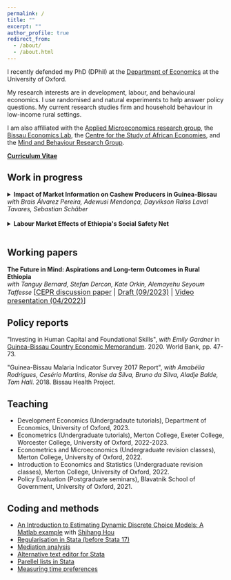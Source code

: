```yaml
---
permalink: /
title: ""
excerpt: ""
author_profile: true
redirect_from: 
  - /about/
  - /about.html
---
```

I recently defended my PhD (DPhil) at the [Department of Economics](https://www.economics.ox.ac.uk/) at the University of Oxford.

<!-- I am working for the [Development Innovation Lab](https://bfi.uchicago.edu/development-innovation-lab/) at the University of Chicago as a Postdoctoral Scholar. -->

My research interests are in development, labour, and behavioural economics. I use randomised and natural experiments to help answer policy questions.
My current research studies firm and household behaviour in low-income rural settings.

I am also affiliated with the [Applied Microeconomics research group](https://www.economics.ox.ac.uk/applied-microeconomics-0), the [Bissau Economics Lab](https://bissaueconomicslab.weebly.com/), the [Centre for the Study of African Economies](https://www.csae.ox.ac.uk/), and the [Mind and Behaviour Research Group](https://mbrg.bsg.ox.ac.uk/).

[**Curriculum Vitae**](https://gschinaia.github.io/files/JM/schinaia_CV.pdf)

## Work in progress 

<details>
  <summary><b>Impact of Market Information on Cashew Producers in Guinea-Bissau</b><br>
  <i>with Brais Álvarez Pereira, Adewusi Mendonça, Dayvikson Raiss Laval Tavares, Sebastian Schäber</i>
</summary>
  <br>
  <p><i>Abstract:</i>  Does lack of information reduce the ability of producers to find the right time to sell their products? To answer this question, we ran a two-level cluster randomised controlled experiment among cashew producers in 290 villages in Guinea-Bissau. Treated producers received weekly messages to their mobiles during the trading season in 2020. The messages provided up-to-date market news, farmgate prices, and gave sales advice. Treated producers earned more from their transactions and sold their cashews more frequently relative to other producers, who tend to sell their cashews in a single transaction. We find evidence that between-village spillovers may lead us to underestimate treatment effects on average prices within treated villages. We found no evidence suggesting that treated producers changed their buyers, the location of their sales, had better record keeping, or different attitudes towards risk. Given the low cost of our intervention, market information can be a cost-effective tool to increase producers’ incomes. </p>
<a href="https://www.socialscienceregistry.org/trials/4740">Pre-analysis plan</a>; Draft available upon request.
</details>
<br>

<details>
  <summary><b>Labour Market Effects of Ethiopia's Social Safety Net</b></summary>
    <br>
  <p><i>Abstract:</i>  This  paper assesses how a large transfer programme combining public works and unconditional transfers to food-insecure households in rural Ethiopia affects local labour markets. Using  repeated cross-sections of the National Labour Force Survey, I show that the programme did not change employment rates or wages in this rural economy. Instead, I find that workers shifted from agricultural to non-agricultural self-employment. I complement this analysis using  data from the Ethiopian Socio-Economic surveys and find similar results.  These results are at odds with previous work due to the thinness of rural wage markets in Ethiopia.</p>
Draft available upon request.
</details>
<br>

## Working papers
<b>The Future in Mind: Aspirations and Long-term Outcomes in Rural Ethiopia</b><br>
  <i>with Tanguy Bernard, Stefan Dercon, Kate Orkin, Alemayehu Seyoum Taffesse</i>
<font size= "3">[<a href="https://cepr.org/publications/dp18492">CEPR discussion paper</a> | <a href="https://gschinaia.github.io/files/papers/20230919_BDOST.pdf"> Draft (09/2023)</a> | <a href="https://www.youtube.com/watch?v=9kCeLVL29Ck">Video presentation (04/2022)</a>]</font>

<!-- *
<details>
  <summary><b>The Future in Mind: Aspirations and Long-term Outcomes in Rural Ethiopia</b><br>
  <i>with Tanguy Bernard, Stefan Dercon, Kate Orkin, Alemayehu Seyoum Taffesse</i></summary>
    <br>
  <p><i>Abstract:</i>  Aspirations have been posited to condition the future-oriented choices of individuals and thus can play a role in the persistence of poverty or the effort to break out of it. In a randomised control trial in remote, rural Ethiopia, we assess the effectiveness of an intervention seeking to change how poor people perceive their future opportunities, alter their aspirations and, through that, modify their investment decisions. A treatment group was shown video documentaries about the lives of individuals from similar communities who escaped poverty through their own efforts and, as such, can serve as role models. Five years after the screening took place, the treated households increased future-oriented investments in agriculture and in children's education. The results can be explained by the increase in aspirations in terms of lifetime goals. Overall, this research uniquely provides evidence that a light-touch behavioural intervention can have persistent economic impacts on a poor population.</p>
<a href="https://cepr.org/publications/dp18492">CEPR discussion paper</a>; <a href="https://gschinaia.github.io/files/papers/20230919_BDOST.pdf"> Draft (09/2023)</a>; <a href="https://www.socialscienceregistry.org/trials/1483">Pre-analysis plan</a>;  <a href="https://www.youtube.com/watch?v=9kCeLVL29Ck">Video presentation (04/2022)</a>
</details>
 -->
## Policy reports

"Investing in Human Capital and Foundational Skills", _with Emily Gardner_ in [Guinea-Bissau  Country  Economic Memorandum](https://documents.worldbank.org/en/publication/documents-reports/documentdetail/473261604385132681/guinea-bissau-country-economic-memorandum-escaping-the-low-growth-trap). 2020. World Bank, pp. 47-73. 

"Guinea-Bissau Malaria Indicator Survey 2017 Report", _with Amabélia Rodrigues, Cesério Martins, Ronise da Silva, Bruno da Silva, Aladje Balde, Tom Hall_. 2018. Bissau Health Project.

## Teaching

* Development Economics (Undergradaute tutorials), Department of Economics, University of Oxford, 2023.
* Econometrics (Undergraduate tutorials), Merton College, Exeter College, Worcester College, University of Oxford, 2022-2023.
* Econometrics and Microeconomics (Undergraduate revision classes), Merton College, University of Oxford, 2022.
* Introduction to Economics and Statistics (Undergraduate revision classes), Merton College, University of Oxford, 2022.
* Policy Evaluation (Postgraduate seminars), Blavatnik School of Government, University of Oxford, 2021.

## Coding and methods

* [An Introduction to Estimating Dynamic Discrete Choice Models: A Matlab example](https://github.com/shihangh/ddc_rust) with [Shihang Hou](https://www.shihanghou.com/home)
* [Regularisation in Stata (before Stata 17)](https://www.csae.ox.ac.uk/files/coderscornerttweek7fmpdf) 
* [Mediation analysis](https://www.csae.ox.ac.uk/files/coderscornerht20week6fmpdf)
* [Alternative text editor for Stata](https://www.csae.ox.ac.uk/files/coderscornerht20week1fm0pdf)
* [Parellel lists in Stata](https://www.csae.ox.ac.uk/files/coderscornerweek4fmpdf)
* [Measuring time preferences](https://mbrg.bsg.ox.ac.uk/method/measuring-time-preferences-using-behavioural-tasks-monetary-rewards)

<!-- * [A new market information system for cashew producers in Guinea-Bissau](https://pedl.cepr.org/sites/default/files/C19%206750%20PereiraSchaberSchinaia_new.pdf) -->


